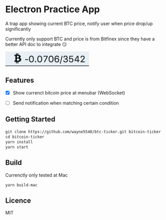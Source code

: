 # Electron Practice App

A trap app showing current BTC price, notify user when price drop/up significantly

Currently only support BTC and price is from Bitfinex since they have a better API doc to integrate :smirk:

![](demo.png)

## Features

- [x] Show currenct bitcoin price at menubar (WebSocket)
- [ ] Send notification when matching certain condition


## Getting Started

```
git clone https://github.com/wayne5540/btc-ticker.git bitcoin-ticker
cd bitcoin-ticker
yarn install
yarn start
```

## Build

Currenctly only tested at Mac

```
yarn build-mac
```

## Licence

MIT
